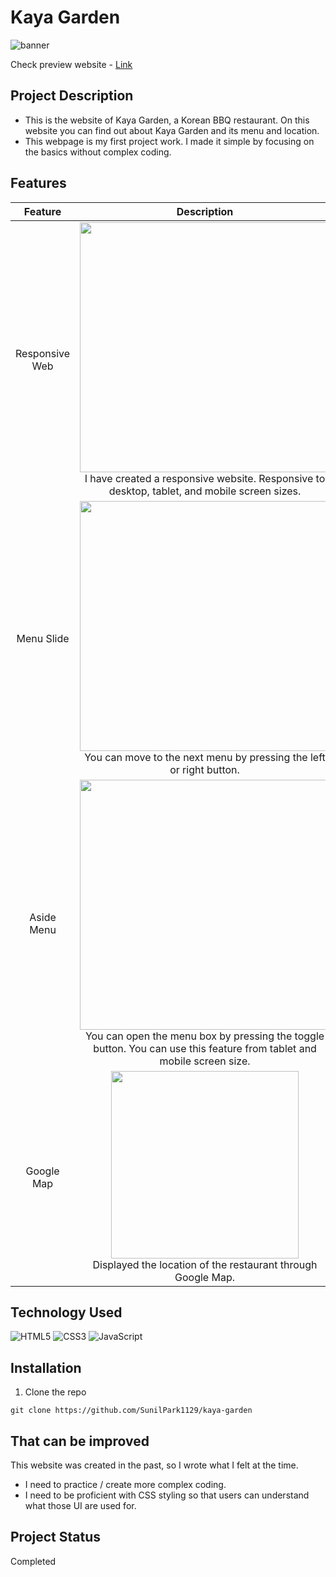 # Kaya Garden
![banner](https://user-images.githubusercontent.com/106734133/175097580-f5257c09-5c21-408e-a813-cafe79efa79f.jpg)

Check preview website - [Link](https://sunilpark1129.github.io/kaya-garden/)

## Project Description

- This is the website of Kaya Garden, a Korean BBQ restaurant. On this website you can find out about Kaya Garden and its menu and location.
- This webpage is my first project work. I made it simple by focusing on the basics without complex coding.

## Features
|Feature|Description|
|:--:|:--:|
|Responsive Web|<img src="https://user-images.githubusercontent.com/106734133/175098975-bc383963-7eae-4eaf-b234-ac577faf5b4d.jpg" height="400"><br>I have created a responsive website. Responsive to desktop, tablet, and mobile screen sizes.|
|Menu Slide|<img src="https://user-images.githubusercontent.com/106734133/175098988-124d4c28-6c73-43c0-be00-0884f3719f5d.jpg" height="400"><br>You can move to the next menu by pressing the left or right button.|
|Aside Menu|<img src="https://user-images.githubusercontent.com/106734133/175098995-a6ac2d00-5fb3-4ec1-8a35-0a0e1327718a.jpg" height="400"><br>You can open the menu box by pressing the toggle button. You can use this feature from tablet and mobile screen size.|
|Google Map|<img src="https://user-images.githubusercontent.com/106734133/175099007-a06389ba-d2e7-4ae4-ac41-f535fc8936f7.jpg" height="300"><br>Displayed the location of the restaurant through Google Map.|

## Technology Used
![HTML5](https://img.shields.io/badge/html5-%23E34F26.svg?style=for-the-badge&logo=html5&logoColor=white) ![CSS3](https://img.shields.io/badge/css3-%231572B6.svg?style=for-the-badge&logo=css3&logoColor=white) ![JavaScript](https://img.shields.io/badge/javascript-%23323330.svg?style=for-the-badge&logo=javascript&logoColor=%23F7DF1E)

## Installation
1. Clone the repo
```
git clone https://github.com/SunilPark1129/kaya-garden
```

## That can be improved
This website was created in the past, so I wrote what I felt at the time.
- I need to practice / create more complex coding.
- I need to be proficient with CSS styling so that users can understand what those UI are used for.

## Project Status
Completed
